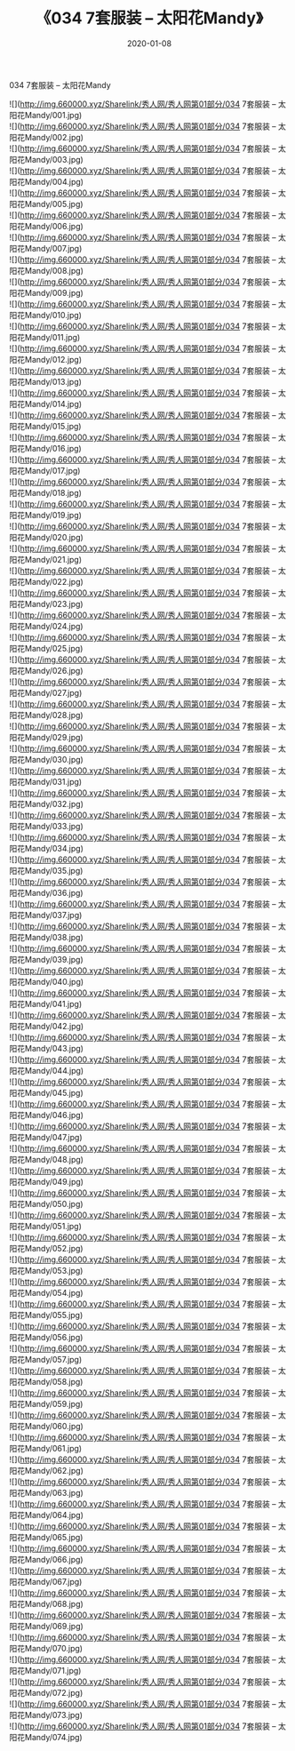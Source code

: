 ﻿---
layout: post
title:  《034 7套服装 – 太阳花Mandy》
date:   2020-01-08
img: http://img.660000.xyz/Sharelink/秀人网/秀人网第01部分/034 7套服装 – 太阳花Mandy/000.jpg
categories: [美女, 清纯, 唯美]
---

034 7套服装 – 太阳花Mandy

  ![](http://img.660000.xyz/Sharelink/秀人网/秀人网第01部分/034 7套服装 – 太阳花Mandy/001.jpg) <br> ![](http://img.660000.xyz/Sharelink/秀人网/秀人网第01部分/034 7套服装 – 太阳花Mandy/002.jpg) <br> ![](http://img.660000.xyz/Sharelink/秀人网/秀人网第01部分/034 7套服装 – 太阳花Mandy/003.jpg) <br> ![](http://img.660000.xyz/Sharelink/秀人网/秀人网第01部分/034 7套服装 – 太阳花Mandy/004.jpg) <br> ![](http://img.660000.xyz/Sharelink/秀人网/秀人网第01部分/034 7套服装 – 太阳花Mandy/005.jpg) <br> ![](http://img.660000.xyz/Sharelink/秀人网/秀人网第01部分/034 7套服装 – 太阳花Mandy/006.jpg) <br> ![](http://img.660000.xyz/Sharelink/秀人网/秀人网第01部分/034 7套服装 – 太阳花Mandy/007.jpg) <br> ![](http://img.660000.xyz/Sharelink/秀人网/秀人网第01部分/034 7套服装 – 太阳花Mandy/008.jpg) <br> ![](http://img.660000.xyz/Sharelink/秀人网/秀人网第01部分/034 7套服装 – 太阳花Mandy/009.jpg) <br> ![](http://img.660000.xyz/Sharelink/秀人网/秀人网第01部分/034 7套服装 – 太阳花Mandy/010.jpg) <br> ![](http://img.660000.xyz/Sharelink/秀人网/秀人网第01部分/034 7套服装 – 太阳花Mandy/011.jpg) <br> ![](http://img.660000.xyz/Sharelink/秀人网/秀人网第01部分/034 7套服装 – 太阳花Mandy/012.jpg) <br> ![](http://img.660000.xyz/Sharelink/秀人网/秀人网第01部分/034 7套服装 – 太阳花Mandy/013.jpg) <br> ![](http://img.660000.xyz/Sharelink/秀人网/秀人网第01部分/034 7套服装 – 太阳花Mandy/014.jpg) <br> ![](http://img.660000.xyz/Sharelink/秀人网/秀人网第01部分/034 7套服装 – 太阳花Mandy/015.jpg) <br> ![](http://img.660000.xyz/Sharelink/秀人网/秀人网第01部分/034 7套服装 – 太阳花Mandy/016.jpg) <br> ![](http://img.660000.xyz/Sharelink/秀人网/秀人网第01部分/034 7套服装 – 太阳花Mandy/017.jpg) <br> ![](http://img.660000.xyz/Sharelink/秀人网/秀人网第01部分/034 7套服装 – 太阳花Mandy/018.jpg) <br> ![](http://img.660000.xyz/Sharelink/秀人网/秀人网第01部分/034 7套服装 – 太阳花Mandy/019.jpg) <br> ![](http://img.660000.xyz/Sharelink/秀人网/秀人网第01部分/034 7套服装 – 太阳花Mandy/020.jpg) <br> ![](http://img.660000.xyz/Sharelink/秀人网/秀人网第01部分/034 7套服装 – 太阳花Mandy/021.jpg) <br> ![](http://img.660000.xyz/Sharelink/秀人网/秀人网第01部分/034 7套服装 – 太阳花Mandy/022.jpg) <br> ![](http://img.660000.xyz/Sharelink/秀人网/秀人网第01部分/034 7套服装 – 太阳花Mandy/023.jpg) <br> ![](http://img.660000.xyz/Sharelink/秀人网/秀人网第01部分/034 7套服装 – 太阳花Mandy/024.jpg) <br> ![](http://img.660000.xyz/Sharelink/秀人网/秀人网第01部分/034 7套服装 – 太阳花Mandy/025.jpg) <br> ![](http://img.660000.xyz/Sharelink/秀人网/秀人网第01部分/034 7套服装 – 太阳花Mandy/026.jpg) <br> ![](http://img.660000.xyz/Sharelink/秀人网/秀人网第01部分/034 7套服装 – 太阳花Mandy/027.jpg) <br> ![](http://img.660000.xyz/Sharelink/秀人网/秀人网第01部分/034 7套服装 – 太阳花Mandy/028.jpg) <br> ![](http://img.660000.xyz/Sharelink/秀人网/秀人网第01部分/034 7套服装 – 太阳花Mandy/029.jpg) <br> ![](http://img.660000.xyz/Sharelink/秀人网/秀人网第01部分/034 7套服装 – 太阳花Mandy/030.jpg) <br> ![](http://img.660000.xyz/Sharelink/秀人网/秀人网第01部分/034 7套服装 – 太阳花Mandy/031.jpg) <br> ![](http://img.660000.xyz/Sharelink/秀人网/秀人网第01部分/034 7套服装 – 太阳花Mandy/032.jpg) <br> ![](http://img.660000.xyz/Sharelink/秀人网/秀人网第01部分/034 7套服装 – 太阳花Mandy/033.jpg) <br> ![](http://img.660000.xyz/Sharelink/秀人网/秀人网第01部分/034 7套服装 – 太阳花Mandy/034.jpg) <br> ![](http://img.660000.xyz/Sharelink/秀人网/秀人网第01部分/034 7套服装 – 太阳花Mandy/035.jpg) <br> ![](http://img.660000.xyz/Sharelink/秀人网/秀人网第01部分/034 7套服装 – 太阳花Mandy/036.jpg) <br> ![](http://img.660000.xyz/Sharelink/秀人网/秀人网第01部分/034 7套服装 – 太阳花Mandy/037.jpg) <br> ![](http://img.660000.xyz/Sharelink/秀人网/秀人网第01部分/034 7套服装 – 太阳花Mandy/038.jpg) <br> ![](http://img.660000.xyz/Sharelink/秀人网/秀人网第01部分/034 7套服装 – 太阳花Mandy/039.jpg) <br> ![](http://img.660000.xyz/Sharelink/秀人网/秀人网第01部分/034 7套服装 – 太阳花Mandy/040.jpg) <br> ![](http://img.660000.xyz/Sharelink/秀人网/秀人网第01部分/034 7套服装 – 太阳花Mandy/041.jpg) <br> ![](http://img.660000.xyz/Sharelink/秀人网/秀人网第01部分/034 7套服装 – 太阳花Mandy/042.jpg) <br> ![](http://img.660000.xyz/Sharelink/秀人网/秀人网第01部分/034 7套服装 – 太阳花Mandy/043.jpg) <br> ![](http://img.660000.xyz/Sharelink/秀人网/秀人网第01部分/034 7套服装 – 太阳花Mandy/044.jpg) <br> ![](http://img.660000.xyz/Sharelink/秀人网/秀人网第01部分/034 7套服装 – 太阳花Mandy/045.jpg) <br> ![](http://img.660000.xyz/Sharelink/秀人网/秀人网第01部分/034 7套服装 – 太阳花Mandy/046.jpg) <br> ![](http://img.660000.xyz/Sharelink/秀人网/秀人网第01部分/034 7套服装 – 太阳花Mandy/047.jpg) <br> ![](http://img.660000.xyz/Sharelink/秀人网/秀人网第01部分/034 7套服装 – 太阳花Mandy/048.jpg) <br> ![](http://img.660000.xyz/Sharelink/秀人网/秀人网第01部分/034 7套服装 – 太阳花Mandy/049.jpg) <br> ![](http://img.660000.xyz/Sharelink/秀人网/秀人网第01部分/034 7套服装 – 太阳花Mandy/050.jpg) <br> ![](http://img.660000.xyz/Sharelink/秀人网/秀人网第01部分/034 7套服装 – 太阳花Mandy/051.jpg) <br> ![](http://img.660000.xyz/Sharelink/秀人网/秀人网第01部分/034 7套服装 – 太阳花Mandy/052.jpg) <br> ![](http://img.660000.xyz/Sharelink/秀人网/秀人网第01部分/034 7套服装 – 太阳花Mandy/053.jpg) <br> ![](http://img.660000.xyz/Sharelink/秀人网/秀人网第01部分/034 7套服装 – 太阳花Mandy/054.jpg) <br> ![](http://img.660000.xyz/Sharelink/秀人网/秀人网第01部分/034 7套服装 – 太阳花Mandy/055.jpg) <br> ![](http://img.660000.xyz/Sharelink/秀人网/秀人网第01部分/034 7套服装 – 太阳花Mandy/056.jpg) <br> ![](http://img.660000.xyz/Sharelink/秀人网/秀人网第01部分/034 7套服装 – 太阳花Mandy/057.jpg) <br> ![](http://img.660000.xyz/Sharelink/秀人网/秀人网第01部分/034 7套服装 – 太阳花Mandy/058.jpg) <br> ![](http://img.660000.xyz/Sharelink/秀人网/秀人网第01部分/034 7套服装 – 太阳花Mandy/059.jpg) <br> ![](http://img.660000.xyz/Sharelink/秀人网/秀人网第01部分/034 7套服装 – 太阳花Mandy/060.jpg) <br> ![](http://img.660000.xyz/Sharelink/秀人网/秀人网第01部分/034 7套服装 – 太阳花Mandy/061.jpg) <br> ![](http://img.660000.xyz/Sharelink/秀人网/秀人网第01部分/034 7套服装 – 太阳花Mandy/062.jpg) <br> ![](http://img.660000.xyz/Sharelink/秀人网/秀人网第01部分/034 7套服装 – 太阳花Mandy/063.jpg) <br> ![](http://img.660000.xyz/Sharelink/秀人网/秀人网第01部分/034 7套服装 – 太阳花Mandy/064.jpg) <br> ![](http://img.660000.xyz/Sharelink/秀人网/秀人网第01部分/034 7套服装 – 太阳花Mandy/065.jpg) <br> ![](http://img.660000.xyz/Sharelink/秀人网/秀人网第01部分/034 7套服装 – 太阳花Mandy/066.jpg) <br> ![](http://img.660000.xyz/Sharelink/秀人网/秀人网第01部分/034 7套服装 – 太阳花Mandy/067.jpg) <br> ![](http://img.660000.xyz/Sharelink/秀人网/秀人网第01部分/034 7套服装 – 太阳花Mandy/068.jpg) <br> ![](http://img.660000.xyz/Sharelink/秀人网/秀人网第01部分/034 7套服装 – 太阳花Mandy/069.jpg) <br> ![](http://img.660000.xyz/Sharelink/秀人网/秀人网第01部分/034 7套服装 – 太阳花Mandy/070.jpg) <br> ![](http://img.660000.xyz/Sharelink/秀人网/秀人网第01部分/034 7套服装 – 太阳花Mandy/071.jpg) <br> ![](http://img.660000.xyz/Sharelink/秀人网/秀人网第01部分/034 7套服装 – 太阳花Mandy/072.jpg) <br> ![](http://img.660000.xyz/Sharelink/秀人网/秀人网第01部分/034 7套服装 – 太阳花Mandy/073.jpg) <br> ![](http://img.660000.xyz/Sharelink/秀人网/秀人网第01部分/034 7套服装 – 太阳花Mandy/074.jpg) <br>